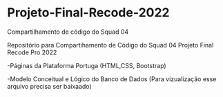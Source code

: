 # Projeto-Final-Recode-2022
Compartilhamento de código do Squad 04

Repositório para Compartihamento de Código do Squad 04 Projeto Final Recode Pro 2022

-Páginas da Plataforma Portuga
(HTML,CSS, Bootstrap)

-Modelo Conceitual e Lógico do Banco de Dados
(Para vizualização esse arquivo precisa ser baixaado)
